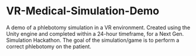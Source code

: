 # VR-Medical-Simulation-Demo
A demo of a phlebotomy simulation in a VR environment. 
Created using the Unity engine and completed within a 24-hour timeframe, for a Next Gen. Simulation Hackathon. 
The goal of the simulation/game is to perform a correct phlebotomy on the patient. 
